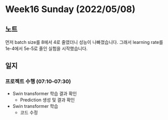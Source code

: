# Week16 Sunday (2022/05/08)

## 노트

먼저 batch size를 8에서 4로 줄였더니 성능이 나빠졌습니다. 그래서 learning rate를 1e-4에서 5e-5로 줄인 실험을 시작했습니다.

## 일지

### 프로젝트 수행 (07:10-07:30)

  * Swin transformer 학습 결과 확인
    * Prediction 생성 및 결과 확인
  * Swin transformer 학습
    * 코드 수정
